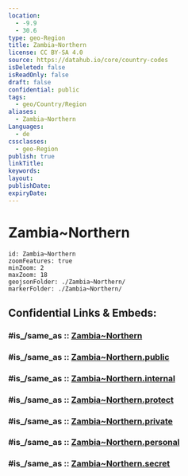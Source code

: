 ```yaml
---
location:
  - -9.9
  - 30.6
type: geo-Region
title: Zambia~Northern
license: CC BY-SA 4.0
source: https://datahub.io/core/country-codes
isDeleted: false
isReadOnly: false
draft: false
confidential: public
tags:
  - geo/Country/Region
aliases:
  - Zambia~Northern
Languages:
  - de
cssclasses:
  - geo-Region
publish: true
linkTitle:
keywords:
layout:
publishDate:
expiryDate:
---
```


# Zambia~Northern

```leaflet
id: Zambia~Northern
zoomFeatures: true 
minZoom: 2 
maxZoom: 18
geojsonFolder: ./Zambia~Northern/
markerFolder: ./Zambia~Northern/
```


## Confidential Links & Embeds: 

### #is_/same_as :: [Zambia~Northern](/_Standards/Earth/Continent/Africa/Africa~Central/Zambia/Provinces~Zambia/Zambia~Northern.md) 

### #is_/same_as :: [Zambia~Northern.public](/_public/Earth/Continent/Africa/Africa~Central/Zambia/Provinces~Zambia/Zambia~Northern.public.md) 

### #is_/same_as :: [Zambia~Northern.internal](/_internal/Earth/Continent/Africa/Africa~Central/Zambia/Provinces~Zambia/Zambia~Northern.internal.md) 

### #is_/same_as :: [Zambia~Northern.protect](/_protect/Earth/Continent/Africa/Africa~Central/Zambia/Provinces~Zambia/Zambia~Northern.protect.md) 

### #is_/same_as :: [Zambia~Northern.private](/_private/Earth/Continent/Africa/Africa~Central/Zambia/Provinces~Zambia/Zambia~Northern.private.md) 

### #is_/same_as :: [Zambia~Northern.personal](/_personal/Earth/Continent/Africa/Africa~Central/Zambia/Provinces~Zambia/Zambia~Northern.personal.md) 

### #is_/same_as :: [Zambia~Northern.secret](/_secret/Earth/Continent/Africa/Africa~Central/Zambia/Provinces~Zambia/Zambia~Northern.secret.md)

